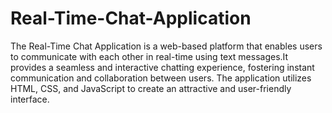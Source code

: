 # Real-Time-Chat-Application
The Real-Time Chat Application is a web-based platform that enables users to communicate with each other in real-time using text messages.It provides a seamless and interactive chatting experience, fostering instant communication and collaboration between users. The application utilizes HTML, CSS, and JavaScript to create an attractive and user-friendly interface.
